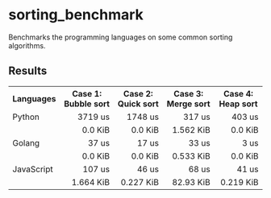 # sorting_benchmark

Benchmarks the programming languages on some common sorting algorithms.

## Results

<table>
    <tr>
        <th>Languages</th>
        <th>Case 1: Bubble sort</th>
        <th>Case 2: Quick sort</th>
        <th>Case 3: Merge sort</th>
        <th>Case 4: Heap sort</th>
    </tr>
    <tr>
        <td>Python</td>
        <td style="text-align: right;">3719 us</td>
        <td style="text-align: right;">1748 us</td>
        <td style="text-align: right;">317 us</td>
        <td style="text-align: right;">403 us</td>
    </tr>
    <tr>
        <td></td>
        <td style="text-align: right;">0.0 KiB</td>
        <td style="text-align: right;">0.0 KiB</td>
        <td style="text-align: right;">1.562 KiB</td>
        <td style="text-align: right;">0.0 KiB</td>
    </tr>
    <tr>
        <td>Golang</td>
        <td style="text-align: right;">37 us</td>
        <td style="text-align: right;">17 us</td>
        <td style="text-align: right;">33 us</td>
        <td style="text-align: right;">3 us</td>
    </tr>
    <tr>
        <td></td>
        <td style="text-align: right;">0.0 KiB</td>
        <td style="text-align: right;">0.0 KiB</td>
        <td style="text-align: right;">0.533 KiB</td>
        <td style="text-align: right;">0.0 KiB</td>
    </tr>
    <tr>
        <td>JavaScript</td>
        <td style="text-align: right;">107 us</td>
        <td style="text-align: right;">46 us</td>
        <td style="text-align: right;">68 us</td>
        <td style="text-align: right;">41 us</td>
    </tr>
    <tr>
        <td></td>
        <td style="text-align: right;">1.664 KiB</td>
        <td style="text-align: right;">0.227 KiB</td>
        <td style="text-align: right;">82.93 KiB</td>
        <td style="text-align: right;">0.219 KiB</td>
    </tr>
</table>

